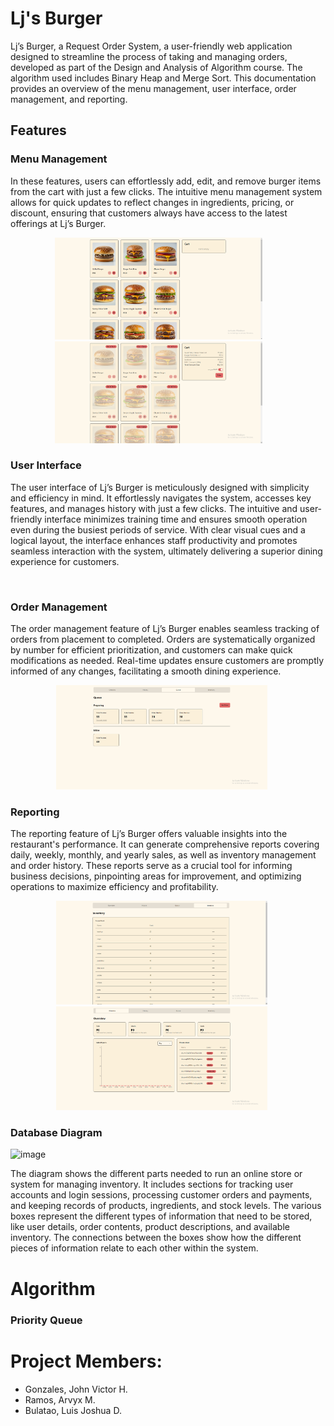 # Lj's Burger
Lj’s Burger, a Request Order System, a user-friendly web application designed to streamline the process of taking and managing orders, developed as part of the Design and Analysis of Algorithm course. The algorithm used includes Binary Heap and Merge Sort. This documentation provides an overview of the menu management, user interface, order management, and reporting.

## Features

### Menu Management
In these features, users can effortlessly add, edit, and remove burger items from the cart with just a few clicks. The intuitive menu management system allows for quick updates to reflect changes in ingredients, pricing, or discount, ensuring that customers always have access to the latest offerings at Lj’s Burger.

<div align="center" style="display: flex; flex-direction: row; align-items: center; justify-content: center;">
   <div style="display: flex; flex-direction: row; align-items: center; justify-content: center;">
      <div style="margin-right: 30px;">
         <img src="https://github.com/LuisBulatao/SSS/blob/856b2a28f7480e0e03ff049aa49aa8280e16c5fb/1.png" width="70%"></img> <img src="https://github.com/LuisBulatao/SSS/blob/a210f46299a9a93d7abd79e34f39ac0fa6e7d230/22222222.png" width="70%"></img> 
      </div>
   </div>
</div>

### User Interface
The user interface of Lj’s Burger is meticulously designed with simplicity and efficiency in mind. It effortlessly navigates the system, accesses key features, and manages history with just a few clicks. The intuitive and user-friendly interface minimizes training time and ensures smooth operation even during the busiest periods of service. With clear visual cues and a logical layout, the interface enhances staff productivity and promotes seamless interaction with the system, ultimately delivering a superior dining experience for customers.

<div align="center" style="display: flex; flex-direction: row; align-items: center; justify-content: center;">
   <div style="display: flex; flex-direction: row; align-items: center; justify-content: center;">
      <div style="margin-right: 20px;">
         <img src="" width="70%"></img>
      </div>
   </div>
</div>

### Order Management
The order management feature of Lj’s Burger enables seamless tracking of orders from placement to completed. Orders are systematically organized by number for efficient prioritization, and customers can make quick modifications as needed. Real-time updates ensure customers are promptly informed of any changes, facilitating a smooth dining experience.

<div align="center" style="display: flex; flex-direction: row; align-items: center; justify-content: center;">
   <div style="display: flex; flex-direction: row; align-items: center; justify-content: center;">
      <div style="margin-right: 20px;">
         <img src="https://github.com/LuisBulatao/SSS/blob/e29aabf65f7e9adae96c9f526a6d76956f16d087/Order%20Taking.png" width="70%"></img>
      </div>
   </div>
</div>


### Reporting
The reporting feature of Lj’s Burger offers valuable insights into the restaurant's performance. It can generate comprehensive reports covering daily, weekly, monthly, and yearly sales, as well as inventory management and order history. These reports serve as a crucial tool for informing business decisions, pinpointing areas for improvement, and optimizing operations to maximize efficiency and profitability.

<div align="center" style="display: flex; flex-direction: row; align-items: center; justify-content: center;">
   <div style="display: flex; flex-direction: row; align-items: center; justify-content: center;">
      <div style="margin-right: 20px;">
         <img src="https://github.com/LuisBulatao/SSS/blob/e29aabf65f7e9adae96c9f526a6d76956f16d087/Inventory.png" width="70%"></img> <img src="https://github.com/LuisBulatao/SSS/blob/e29aabf65f7e9adae96c9f526a6d76956f16d087/SalesReport.png" width="70%"></img>
      </div>
   </div>
</div>


### Database Diagram
![image](https://github.com/LuisBulatao/SSS/assets/115807743/0a7e06e5-2da2-4b81-977c-829f94c01089)

The diagram shows the different parts needed to run an online store or system for managing inventory. It includes sections for tracking user accounts and login sessions, processing customer orders and payments, and keeping records of products, ingredients, and stock levels. The various boxes represent the different types of information that need to be stored, like user details, order contents, product descriptions, and available inventory. The connections between the boxes show how the different pieces of information relate to each other within the system.

# Algorithm

### Priority Queue

# Project Members:
- Gonzales, John Victor H.
- Ramos, Arvyx M.
- Bulatao, Luis Joshua D. 





